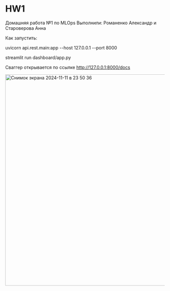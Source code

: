 # HW1
Домашняя работа №1 по MLOps
Выполнили: Романенко Александр и Староверова Анна

Как запустить:

uvicorn api.rest.main:app --host 127.0.0.1 --port 8000

streamlit run dashboard/app.py

Сваггер открывается по ссылке http://127.0.0.1:8000/docs

<img width="669" alt="Снимок экрана 2024-11-11 в 23 50 36" src="https://github.com/user-attachments/assets/6f10d708-803b-4f48-b0f1-b1c7562c9312">

